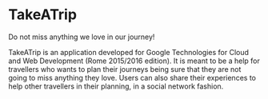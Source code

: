 # TakeATrip
Do not miss anything we love in our journey!

TakeATrip is an application developed for Google Technologies for Cloud and Web Development (Rome 2015/2016 edition). It is meant to be a help for travellers who wants to plan their journeys being sure that they are not going to miss anything they love. Users can also share their experiences to help other travellers in their planning, in a social network fashion.
